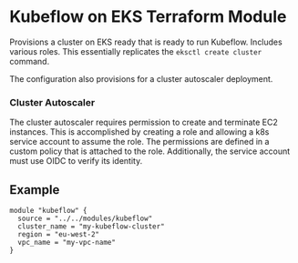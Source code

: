
# Kubeflow on EKS Terraform Module

Provisions a cluster on EKS ready that is ready to run Kubeflow. 
Includes various roles.
This essentially replicates the `eksctl create cluster` command.

The configuration also provisions for a cluster autoscaler deployment.


### Cluster Autoscaler

The cluster autoscaler requires permission to create and terminate EC2 instances. 
This is accomplished by creating a role and allowing a k8s service account to assume the role.
The permissions are defined in a custom policy that is attached to the role.
Additionally, the service account must use OIDC to verify its identity.


## Example

```hcl
module "kubeflow" {
  source = "../../modules/kubeflow"
  cluster_name = "my-kubeflow-cluster"
  region = "eu-west-2"
  vpc_name = "my-vpc-name"
}
```